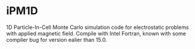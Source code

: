 # iPM1D
1D Particle-In-Cell Monte Carlo simulation code for electrostatic problems with applied magnetic field.
Compile with Intel Fortran, known with some compiler bug for version ealier than 15.0.

